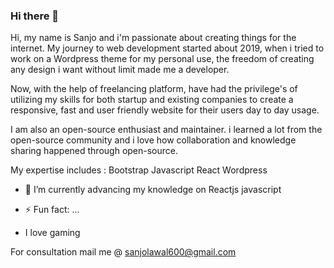 ### Hi there 👋

Hi, my name is Sanjo and i'm passionate about creating things for the internet. My journey to web development started about 2019, when i tried to work on a Wordpress theme for my personal use, the freedom of creating any design i want without limit made me a developer.

Now, with the help of freelancing platform, have had the privilege's of utilizing my skills for both startup and existing companies to create a responsive, fast and user friendly website for their users day to day usage.

I am also an open-source enthusiast and maintainer. i learned a lot from the open-source community and i love how collaboration and knowledge sharing happened through open-source.

My expertise includes :
Bootstrap
Javascript
React
Wordpress



- 🌱 I’m currently  advancing my knowledge on 
  Reactjs 
  javascript
  
- ⚡ Fun fact: ...
- I love gaming

For consultation 
mail me @ sanjolawal600@gmail.com
